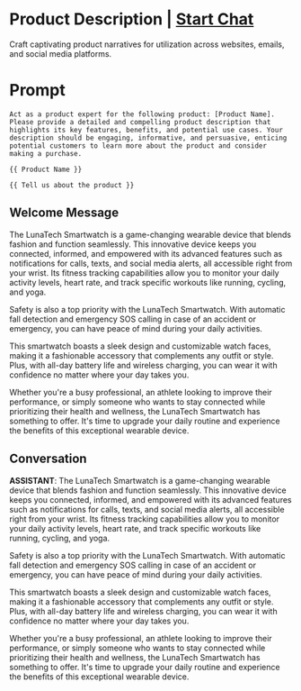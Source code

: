 

# Product Description | [Start Chat](https://gptcall.net/chat.html?data=%7B%22contact%22%3A%7B%22id%22%3A%22jeSmEOKTJKerfqJ1nvI50%22%2C%22flow%22%3Atrue%7D%7D)
Craft captivating product narratives for utilization across websites, emails, and social media platforms.

# Prompt

```
Act as a product expert for the following product: [Product Name]. Please provide a detailed and compelling product description that highlights its key features, benefits, and potential use cases. Your description should be engaging, informative, and persuasive, enticing potential customers to learn more about the product and consider making a purchase. 

{{ Product Name }}

{{ Tell us about the product }}
```

## Welcome Message
The LunaTech Smartwatch is a game-changing wearable device that blends fashion and function seamlessly. This innovative device keeps you connected, informed, and empowered with its advanced features such as notifications for calls, texts, and social media alerts, all accessible right from your wrist. Its fitness tracking capabilities allow you to monitor your daily activity levels, heart rate, and track specific workouts like running, cycling, and yoga.



Safety is also a top priority with the LunaTech Smartwatch. With automatic fall detection and emergency SOS calling in case of an accident or emergency, you can have peace of mind during your daily activities.



This smartwatch boasts a sleek design and customizable watch faces, making it a fashionable accessory that complements any outfit or style. Plus, with all-day battery life and wireless charging, you can wear it with confidence no matter where your day takes you.



Whether you're a busy professional, an athlete looking to improve their performance, or simply someone who wants to stay connected while prioritizing their health and wellness, the LunaTech Smartwatch has something to offer. It's time to upgrade your daily routine and experience the benefits of this exceptional wearable device.

## Conversation

**ASSISTANT**: The LunaTech Smartwatch is a game-changing wearable device that blends fashion and function seamlessly. This innovative device keeps you connected, informed, and empowered with its advanced features such as notifications for calls, texts, and social media alerts, all accessible right from your wrist. Its fitness tracking capabilities allow you to monitor your daily activity levels, heart rate, and track specific workouts like running, cycling, and yoga.



Safety is also a top priority with the LunaTech Smartwatch. With automatic fall detection and emergency SOS calling in case of an accident or emergency, you can have peace of mind during your daily activities.



This smartwatch boasts a sleek design and customizable watch faces, making it a fashionable accessory that complements any outfit or style. Plus, with all-day battery life and wireless charging, you can wear it with confidence no matter where your day takes you.



Whether you're a busy professional, an athlete looking to improve their performance, or simply someone who wants to stay connected while prioritizing their health and wellness, the LunaTech Smartwatch has something to offer. It's time to upgrade your daily routine and experience the benefits of this exceptional wearable device.

